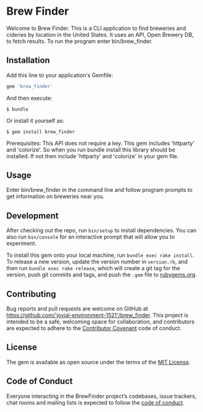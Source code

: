 # Brew Finder

Welcome to Brew Finder. This is a CLI application to find breweries and cideries by location in the United States. It uses an API, Open Brewery DB, to fetch results. To run the program enter bin/brew_finder. 

## Installation

Add this line to your application's Gemfile:

```ruby
gem 'brew_finder'
```

And then execute:

    $ bundle

Or install it yourself as:

    $ gem install brew_finder
    
Prerequisites: This API does not require a key. This gem includes 'httparty' and 'colorize'. So when you run bundle install this library should be installed. If not then include 'httparty' and 'colorize' in your gem file.

## Usage

Enter bin/brew_finder in the command line and follow program prompts to get information on breweries near you.

## Development

After checking out the repo, run `bin/setup` to install dependencies. You can also run `bin/console` for an interactive prompt that will allow you to experiment.

To install this gem onto your local machine, run `bundle exec rake install`. To release a new version, update the version number in `version.rb`, and then run `bundle exec rake release`, which will create a git tag for the version, push git commits and tags, and push the `.gem` file to [rubygems.org](https://rubygems.org).

## Contributing

Bug reports and pull requests are welcome on GitHub at https://github.com/'jovial-environment-1521'/brew_finder. This project is intended to be a safe, welcoming space for collaboration, and contributors are expected to adhere to the [Contributor Covenant](http://contributor-covenant.org) code of conduct.

## License

The gem is available as open source under the terms of the [MIT License](https://opensource.org/licenses/MIT).

## Code of Conduct

Everyone interacting in the BrewFinder project’s codebases, issue trackers, chat rooms and mailing lists is expected to follow the [code of conduct](https://github.com/'jovial-environment-1521'/brew_finder/blob/master/CODE_OF_CONDUCT.md).
